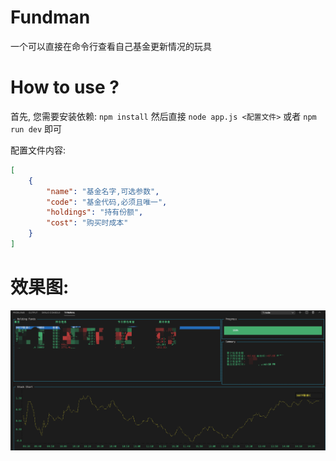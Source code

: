 # Fundman
一个可以直接在命令行查看自己基金更新情况的玩具

# How to use ?

首先, 您需要安装依赖: `npm install` 然后直接 `node app.js <配置文件>` 或者 `npm run dev` 即可

配置文件内容:

```json
[
    {
        "name": "基金名字,可选参数",
        "code": "基金代码,必须且唯一",
        "holdings": "持有份额",
        "cost": "购买时成本"
    }
]
```

# 效果图:

![效果图](./img/example.png)
